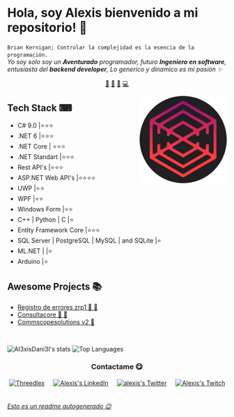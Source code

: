 # Hola, soy Alexis bienvenido a mi repositorio! 👋


`Brian Kernigan; Controlar la complejidad es la esencia de la programación.`<br><em> Yo soy solo soy un **Aventurado** programador, futuro **Ingeniero en software**, entusiasta del **backend developer**, Lo generico y dinamico es mi pasión ✨</em>


<p align="center">
<a href="https://github.com/Al3xisDani3l/Al3xisDani3l/blob/master/csharp.md">🦄</a>
<a href="https://github.com/Al3xisDani3l/Al3xisDani3l/blob/master/utilities.md">🔧</a>
<a href="https://github.com/Al3xisDani3l/Al3xisDani3l/blob/master/ai.md">🤖</a>
<a href="https://github.com/Al3xisDani3l/Al3xisDani3l/blob/master/backend.md">💻</a>
</p>


<a href="https://twitter.com/Al3xisDani3l">
<img align="right" height="auto" width="200" src="https://github.com/Al3xisDani3l/Al3xisDani3l/raw/master/img/Threedlex.png"/>
</a>


## Tech Stack ⌨
- C# 9.0 |⭐⭐⭐
- .NET 6 |⭐⭐⭐ 
- .NET Core | ⭐⭐⭐
- .NET Standart |⭐⭐⭐
- Rest API's |⭐⭐⭐
- ASP.NET Web API's |⭐⭐⭐⭐
- UWP |⭐⭐
- WPF |⭐⭐
- Windows Form |⭐⭐
- C++ | Python | C |⭐
- Entity Framework Core |⭐⭐⭐
- SQL Server | PostgreSQL | MySQL | and SQLite |⭐
- ML.NET | |⭐
- Arduino |⭐


## Awesome Projects 📚
- [Registro de errores zrp1  🦄 🔧](https://github.com/Al3xisDani3l/Registro-de-errores-ZRP1) 
- [Consultacore  🦄 🔧](https://github.com/Al3xisDani3l/ConsultaCore) 
- [Commscopesolutions v2  🔧](https://github.com/Al3xisDani3l/CommscopeSolutions-V2) 



<br>

<a><img height="150em" alt="Al3xisDani3l's stats" src="https://github-readme-stats.vercel.app/api?username=Al3xisDani3l&theme=vue-dark&show_icons=true"/>
<img height="150em" alt="Top Languages" src="https://github-readme-stats.vercel.app/api/top-langs/?username=Al3xisDani3l&theme=vue-dark&layout=compact&hide=html"/>
</a>


<div align="center">
<h3 align="center">Contactame 😋</h3>
</div>
<p align="center">
<a href="https://www.facebook.com/Threedlex" target="blank">
<img align="center" width="30px" alt="Threedlex" src="https://www.vectorlogo.zone/logos/facebook/facebook-official.svg"/></a> &nbsp; &nbsp;
<a href="www.linkedin.com/in/Al3xisDani3l/" target="blank">
<img align="center" width="30px" alt="Alexis's LinkedIn" src="https://www.vectorlogo.zone/logos/linkedin/linkedin-icon.svg"/></a> &nbsp; &nbsp;
<a href="https://twitter.com/Al3xisDani3l" target="blank">
<img align="center" width="30px" alt="alexis's Twitter" src="https://www.vectorlogo.zone/logos/twitter/twitter-official.svg"/></a> &nbsp; &nbsp;
<a href="https://www.twitch.tv/Al3xisDani3l" target="blank">
<img align="center" width="30px" alt="Alexis's Twitch" src="https://www.vectorlogo.zone/logos/twitch/twitch-icon.svg"/></a> &nbsp; &nbsp;

</p>


###### [Esto es un readme autogenerado 😉](https://github.com/HectorPulido/HectorPulido/tree/master/ReadmeGenerator)

